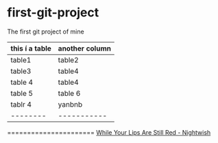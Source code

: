# first-git-project
The first git project of mine

this í a table | another column
---------------|---------------
table1         |table2
table3          | table4
table 4|table4
table 5 |table 6
tablr 4 | yanbnb
--------|-----------

======================
[While Your Lips Are Still Red - Nightwish](http://www.nhaccuatui.com/bai-hat/while-your-lips-are-still-red-nightwish.ZkrQl7t7QoDc.html)
